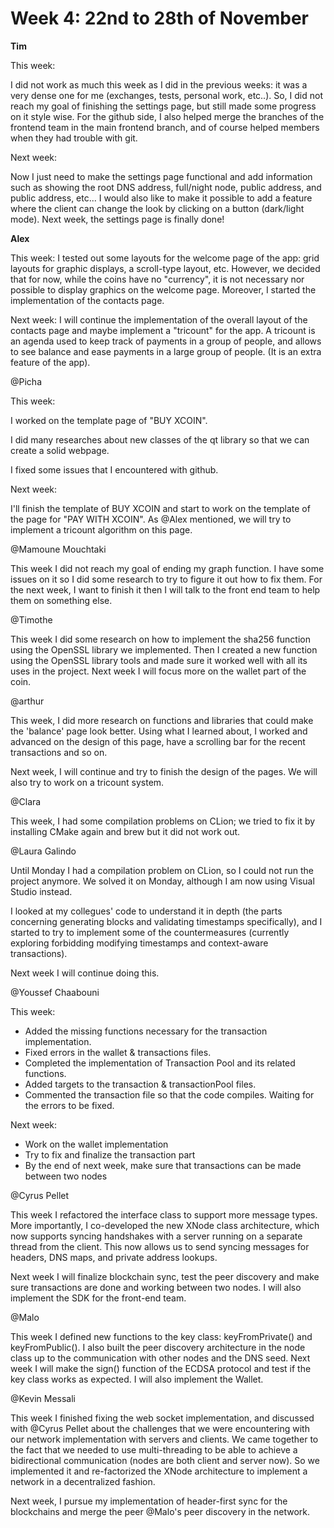 # Week 4: 22nd to 28th of November

**Tim**

This week:

I did not work as much this week as I did in the previous weeks: it was a very dense one for me (exchanges, tests, personal work, etc..). So, I did not reach my goal of finishing the settings page, but still made some progress on it style wise. For the github side, I also helped merge the branches of the frontend team in the main frontend branch, and of course helped members when they had trouble with git. 

Next week:

Now I just need to make the settings page functional and add information such as showing the root DNS address, full/night node, public address, and public address, etc... I would also like to make it possible to add a feature where the client can change the look by clicking on a button (dark/light mode). Next week, the settings page is finally done!

**Alex**

This week: I tested out some layouts for the welcome page of the app: grid layouts for graphic displays, a scroll-type layout, etc. However, we decided that for now, while the coins have no "currency", it is not necessary nor possible to display graphics on the welcome page. Moreover, I started the implementation of the contacts page.

Next week: I will continue the implementation of the overall layout of the contacts page and maybe implement a "tricount" for the app. A tricount is an agenda used to keep track of payments in a group of people, and allows to see balance and ease payments in a large group of people. (It is an extra feature of the app).

@Picha 

This week:

I worked on the template page of "BUY XCOIN". 

I did many researches about new classes of the qt library so that we can create a solid webpage.

I fixed some issues that I encountered with github.

Next week:

I'll finish the template of BUY XCOIN and start to work on the template of the page for "PAY WITH XCOIN". As @Alex mentioned, we will try to implement a tricount algorithm on this page.

@Mamoune Mouchtaki 

This week I did not reach my goal of ending my graph function. I have some issues on it so I did some research to try to figure it out how to fix them. For the next week, I want to finish it then I will talk to the front end team to help them on something else.

@Timothe 

This week I did some research on how to implement the sha256 function using the OpenSSL library we implemented. Then I created a new function using the OpenSSL library tools and made sure it worked well with all its uses in the project. Next week I will focus more on the wallet part of the coin.

@arthur 

This week, I did more research on functions and libraries that could make the 'balance' page look better. Using what I learned about, I worked and advanced on the design of this page, have a scrolling bar for the recent transactions and so on. 

Next week, I will continue and try to finish the design of the pages. We will also try to work on a tricount system.

@Clara  

This week, I had some compilation problems on CLion; we tried to fix it by installing CMake again and brew but it did not work out. 

@Laura Galindo 

Until Monday I had a compilation problem on CLion, so I could not run the project anymore. We solved it on Monday, although I am now using Visual Studio instead.

I looked at my collegues' code to understand it in depth (the parts concerning generating blocks and validating timestamps specifically), and I started to try to implement some of the countermeasures (currently exploring forbidding modifying timestamps and context-aware transactions).

Next week I will continue doing this. 

@Youssef Chaabouni 

This week:

- Added the missing functions necessary for the transaction implementation.
- Fixed errors in the wallet & transactions files.
- Completed the implementation of Transaction Pool and its related functions.
- Added targets to the transaction & transactionPool files.
- Commented the transaction file so that the code compiles. Waiting for the errors to be fixed.

Next week:

- Work on the wallet implementation
- Try to fix and finalize the transaction part
- By the end of next week, make sure that transactions can be made between two nodes

@Cyrus Pellet 

This week I refactored the interface class to support more message types. More importantly, I co-developed the new XNode class architecture, which now supports syncing handshakes with a server running on a separate thread from the client. This now allows us to send syncing messages for headers, DNS maps, and private address lookups.

Next week I will finalize blockchain sync, test the peer discovery and make sure transactions are done and working between two nodes. I will also implement the SDK for the front-end team.

@Malo 

This week I defined new functions to the key class: keyFromPrivate() and keyFromPublic(). I also built the peer discovery architecture in the node class up to the communication with other nodes and the DNS seed. Next week I will make the sign() function of the ECDSA protocol and test if the key class works as expected. I will also implement the Wallet.

@Kevin Messali 

This week I finished fixing the web socket implementation, and discussed with @Cyrus Pellet about the challenges that we were encountering with our network implementation with servers and clients. We came together to the fact that we needed to use multi-threading to be able to achieve a bidirectional communication (nodes are both client and server now). So we implemented it and re-factorized the XNode architecture to implement a network in a decentralized fashion.

Next week, I pursue my implementation of header-first sync for the blockchains and merge the peer @Malo's peer discovery in the network.
